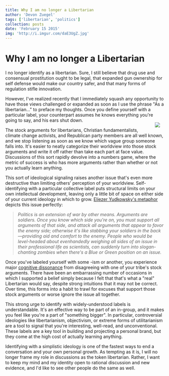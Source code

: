 ```yaml
---
title: Why I am no longer a Libertarian
author: 'Devon Zuegel'
tags: ['libertarian', 'politics']
collection: posts
date: 'February 15 2015'
img: 'http://i.imgur.com/daE3UgZ.jpg'
---
```


# Why I am no longer a Libertarian

I no longer identify as a libertarian. Sure, I still believe that drug use and consensual prostitution ought to be legal, that expanded gun ownership for self defense would make our country safer, and that many forms of regulation stifle innovation.

However, I've realized recently that I immediately squash any opportunity to have those views challenged or expanded as soon as I use the phrase "As a libertarian..." to preface my thoughts. Once you define yourself with a particular label, your counterpart assumes he knows everything you're going to say, and his ears shut down. <img src='http://i.imgur.com/M2Rqh8u.png' style='margin:15px; float:right; max-width:60%'/>

The stock arguments for libertarians, Christian fundamentalists, climate change activists, and Republican party members are all well known, and we stop listening as soon as we know which vague group someone falls into. It's easier to neatly categorize their worldview into those stock arguments and write it off rather than take each part at face value. Discussions of this sort rapidly devolve into a numbers game, where the metric of success is who has more arguments rather than whether or not you actually learn anything.

This sort of ideological signaling raises another issue that's even more destructive than limiting others' perception of your worldview. Self-identifying with a particular collective label puts structural limits on your own intellectual development, leaving only a little bit of space on either side of your current ideology in which to grow. [Eliezer Yudkowsky's metaphor](http://lesswrong.com/lw/gw/politics_is_the_mindkiller/) depicts this issue perfectly:

> *Politics is an extension of war by other means.  Arguments are soldiers.  Once you know which side you're on, you must support all arguments of that side, and attack all arguments that appear to favor the enemy side; otherwise it's like stabbing your soldiers in the back—providing aid and comfort to the enemy.  People who would be level-headed about evenhandedly weighing all sides of an issue in their professional life as scientists, can suddenly turn into slogan-chanting zombies when there's a Blue or Green position on an issue.*

Once you've labeled yourself with some -ism or another, you experience major [cognitive dissonance](http://www.simplypsychology.org/cognitive-dissonance.html) from disagreeing with one of your tribe's stock arguments. There have been an embarrassing number of occasions in which I supported a belief simply because I felt that that's what a "real" Libertarian would say, despite strong intuitions that it may not be correct. Over time, this forms into a habit to trawl for excuses that support those stock arguments or worse ignore the issue all together.

This strong urge to identify with widely-understood labels is understandable. It's an effective way to be part of an in-group, and it makes you feel like you're a part of "something bigger". In particular, controversial ideologies like libertarianism, objectivism, or extreme forms of utilitarianism are a tool to signal that you're interesting, well-read, and unconventional. These labels are a key tool in building and projecting a personal brand, but they come at the high cost of actually learning anything.

Identifying with a simplistic ideology is one of the fastest ways to end a conversation and your own personal growth. As tempting as it is, I will no longer frame my role in discussions as the token libertarian. Rather, I want to keep my mind and my identity open to rational discussion and new evidence, and I'd like to see other people do the same as well.


<!-- 
and consider the sum of the parts in place of a simplistic monolith

The conversation is done as soon as you know what the other person labels himself as, stock argument, stifles debate... also boxing yourself in, you have to defend "your ", you're not going to kill your soldiers

If someone hands you a filter, in moments of ambiguity, can shape the reality that you create, we are always looking for filters so even easier if someone hands you

Sometimes they will include a unique historical example, study, or description to support their claim, but rarely do they 

the person they are trying to convince has little reason to believe that their respective argument will add significant value to the conversation.
 -->